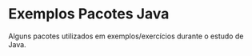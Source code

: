 # Exemplos Pacotes Java
 Alguns pacotes utilizados em exemplos/exercícios durante o estudo de Java.
